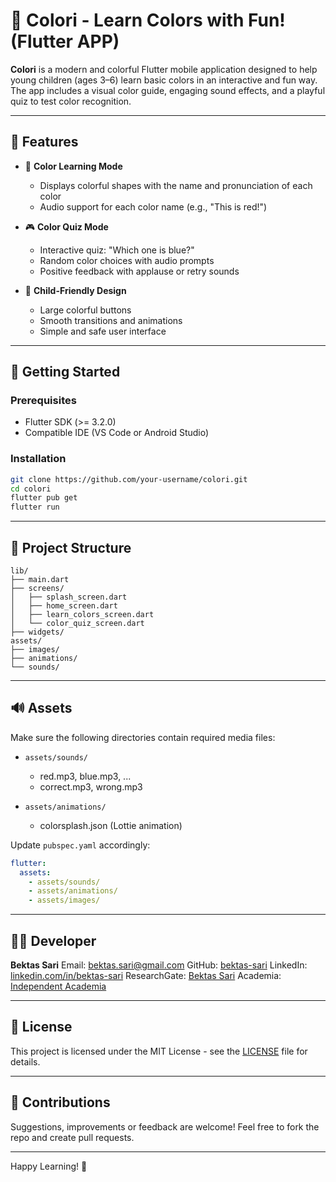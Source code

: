 # 🎨 Colori - Learn Colors with Fun! (Flutter APP)

**Colori** is a modern and colorful Flutter mobile application designed to help young children (ages 3–6) learn basic colors in an interactive and fun way. The app includes a visual color guide, engaging sound effects, and a playful quiz to test color recognition.

---

## 📱 Features

* 🧠 **Color Learning Mode**

    * Displays colorful shapes with the name and pronunciation of each color
    * Audio support for each color name (e.g., "This is red!")

* 🎮 **Color Quiz Mode**

    * Interactive quiz: "Which one is blue?"
    * Random color choices with audio prompts
    * Positive feedback with applause or retry sounds

* 🌈 **Child-Friendly Design**

    * Large colorful buttons
    * Smooth transitions and animations
    * Simple and safe user interface

---

## 🚀 Getting Started

### Prerequisites

* Flutter SDK (>= 3.2.0)
* Compatible IDE (VS Code or Android Studio)

### Installation

```bash
git clone https://github.com/your-username/colori.git
cd colori
flutter pub get
flutter run
```

---

## 📁 Project Structure

```
lib/
├── main.dart
├── screens/
│   ├── splash_screen.dart
│   ├── home_screen.dart
│   ├── learn_colors_screen.dart
│   └── color_quiz_screen.dart
├── widgets/
assets/
├── images/
├── animations/
└── sounds/
```

---

## 🔊 Assets

Make sure the following directories contain required media files:

* `assets/sounds/`

    * red.mp3, blue.mp3, ...
    * correct.mp3, wrong.mp3
* `assets/animations/`

    * colorsplash.json (Lottie animation)

Update `pubspec.yaml` accordingly:

```yaml
flutter:
  assets:
    - assets/sounds/
    - assets/animations/
    - assets/images/
```

---

## 👨‍💻 Developer

**Bektas Sari**
Email: [bektas.sari@gmail.com](mailto:bektas.sari@gmail.com)
GitHub: [bektas-sari](https://github.com/bektas-sari)
LinkedIn: [linkedin.com/in/bektas-sari](https://www.linkedin.com/in/bektas-sari/)
ResearchGate: [Bektas Sari](https://www.researchgate.net/profile/Bektas-Sari-3)
Academia: [Independent Academia](https://independent.academia.edu/bektassari)

---

## 📜 License

This project is licensed under the MIT License - see the [LICENSE](LICENSE) file for details.

---

## 🙌 Contributions

Suggestions, improvements or feedback are welcome! Feel free to fork the repo and create pull requests.

---

Happy Learning! 🌈
